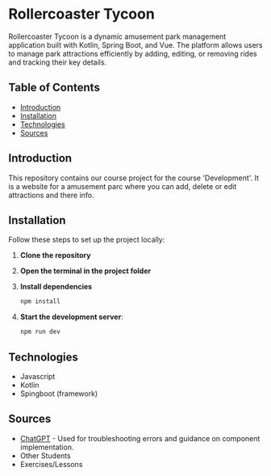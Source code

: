 # Rollercoaster Tycoon
Rollercoaster Tycoon is a dynamic amusement park management application built with Kotlin, Spring Boot, and Vue. The platform allows users to manage park attractions efficiently by adding, editing, or removing rides and tracking their key details.

## Table of Contents

- [Introduction](#introduction)
- [Installation](#installation)
- [Technologies](#technologies)
- [Sources](#sources)


## Introduction

This repository contains our course project for the course 'Development'. It is a website for a amusement parc where you can add, delete or edit attractions and there info.

## Installation

Follow these steps to set up the project locally:

1. **Clone the repository**

2. **Open the terminal in the project folder**

3. **Install dependencies**
    ```sh
    npm install
    ```

4. **Start the development server**:
    ```sh
    npm run dev
    ```

## Technologies

- Javascript
- Kotlin
- Spingboot (framework)

## Sources

- [ChatGPT](https://chatgpt.com/) - Used for troubleshooting errors and guidance on component implementation.
- Other Students
- Exercises/Lessons



